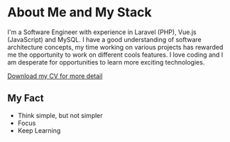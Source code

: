 # About Me and My Stack

I'm a Software Engineer with experience in Laravel (PHP), Vue.js (JavaScript) and MySQL. I have a good understanding of software architecture concepts, my time working on various projects has rewarded me the opportunity to work on different cools features. I love coding and I am desperate for opportunities to learn more exciting technologies.

<a class='btn d-none d-md-inline-block' href='https://s3-ap-southeast-1.amazonaws.com/glints-dashboard/resume/2944635a9c733cd15197241faff5b51d.pdf' target='_blank'>Download my CV for more detail</a>

## My Fact
- Think simple, but not simpler
- Focus
- Keep Learning
